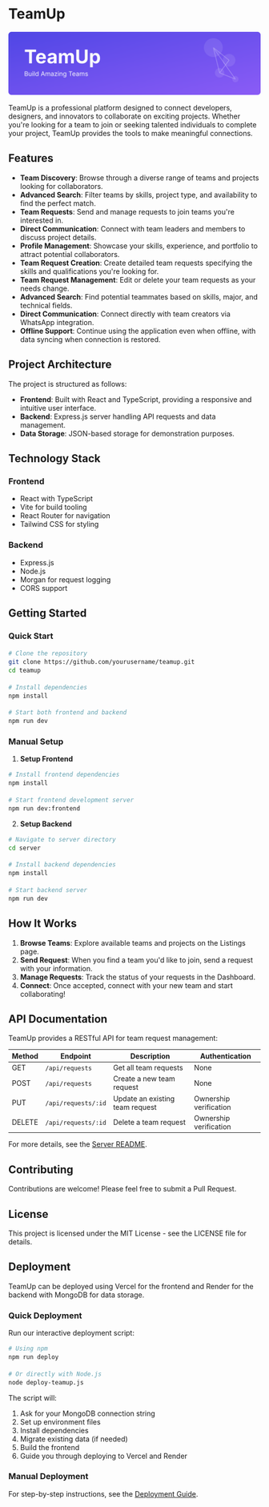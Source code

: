# TeamUp

<div align="center">
  <img src="public/teamup-banner.svg" alt="TeamUp Banner" width="800">
</div>

TeamUp is a professional platform designed to connect developers, designers, and innovators to collaborate on exciting projects. Whether you're looking for a team to join or seeking talented individuals to complete your project, TeamUp provides the tools to make meaningful connections.

## Features

- **Team Discovery**: Browse through a diverse range of teams and projects looking for collaborators.
- **Advanced Search**: Filter teams by skills, project type, and availability to find the perfect match.
- **Team Requests**: Send and manage requests to join teams you're interested in.
- **Direct Communication**: Connect with team leaders and members to discuss project details.
- **Profile Management**: Showcase your skills, experience, and portfolio to attract potential collaborators.
- **Team Request Creation**: Create detailed team requests specifying the skills and qualifications you're looking for.
- **Team Request Management**: Edit or delete your team requests as your needs change.
- **Advanced Search**: Find potential teammates based on skills, major, and technical fields.
- **Direct Communication**: Connect directly with team creators via WhatsApp integration.
- **Offline Support**: Continue using the application even when offline, with data syncing when connection is restored.

## Project Architecture

The project is structured as follows:

- **Frontend**: Built with React and TypeScript, providing a responsive and intuitive user interface.
- **Backend**: Express.js server handling API requests and data management.
- **Data Storage**: JSON-based storage for demonstration purposes.

## Technology Stack

### Frontend
- React with TypeScript
- Vite for build tooling
- React Router for navigation
- Tailwind CSS for styling

### Backend
- Express.js
- Node.js
- Morgan for request logging
- CORS support

## Getting Started

### Quick Start

```bash
# Clone the repository
git clone https://github.com/yourusername/teamup.git
cd teamup

# Install dependencies
npm install

# Start both frontend and backend
npm run dev
```

### Manual Setup

1. **Setup Frontend**

```bash
# Install frontend dependencies
npm install

# Start frontend development server
npm run dev:frontend
```

2. **Setup Backend**

```bash
# Navigate to server directory
cd server

# Install backend dependencies
npm install

# Start backend server
npm run dev
```

## How It Works

1. **Browse Teams**: Explore available teams and projects on the Listings page.
2. **Send Request**: When you find a team you'd like to join, send a request with your information.
3. **Manage Requests**: Track the status of your requests in the Dashboard.
4. **Connect**: Once accepted, connect with your new team and start collaborating!

## API Documentation

TeamUp provides a RESTful API for team request management:

| Method | Endpoint | Description | Authentication |
|--------|----------|-------------|----------------|
| GET | `/api/requests` | Get all team requests | None |
| POST | `/api/requests` | Create a new team request | None |
| PUT | `/api/requests/:id` | Update an existing team request | Ownership verification |
| DELETE | `/api/requests/:id` | Delete a team request | Ownership verification |

For more details, see the [Server README](./server/README.md).

## Contributing

Contributions are welcome! Please feel free to submit a Pull Request.

## License

This project is licensed under the MIT License - see the LICENSE file for details.

## Deployment

TeamUp can be deployed using Vercel for the frontend and Render for the backend with MongoDB for data storage.

### Quick Deployment

Run our interactive deployment script:

```bash
# Using npm
npm run deploy

# Or directly with Node.js
node deploy-teamup.js
```

The script will:
1. Ask for your MongoDB connection string
2. Set up environment files
3. Install dependencies
4. Migrate existing data (if needed)
5. Build the frontend
6. Guide you through deploying to Vercel and Render

### Manual Deployment

For step-by-step instructions, see the [Deployment Guide](./DEPLOYMENT.md). 

